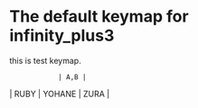# The default keymap for infinity_plus3

this is test keymap.

                | A,B |
| RUBY | YOHANE | ZURA |
